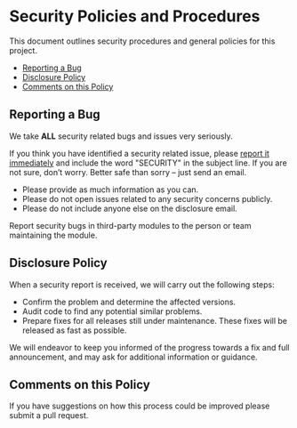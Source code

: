 # Security Policies and Procedures

This document outlines security procedures and general policies for this project.

* [Reporting a Bug](#reporting-a-bug)
* [Disclosure Policy](#disclosure-policy)
* [Comments on this Policy](#comments-on-this-policy)

## Reporting a Bug

We take **ALL** security related bugs and issues very seriously.

If you think you have identified a security related issue, please
[report it immediately](mailto:disclose@wolfsoftware.com) and include
the word "SECURITY" in the subject line. If you are not sure, don’t worry.
Better safe than sorry – just send an email.

* Please provide as much information as you can.
* Please do not open issues related to any security concerns publicly.
* Please do not include anyone else on the disclosure email.

Report security bugs in third-party modules to the person or team maintaining
the module.

## Disclosure Policy

When a security report is received, we will carry out the following steps:

* Confirm the problem and determine the affected versions.
* Audit code to find any potential similar problems.
* Prepare fixes for all releases still under maintenance. These fixes will be
  released as fast as possible.

We will endeavor to keep you informed of the progress towards a fix and full
announcement, and may ask for additional information or guidance.

## Comments on this Policy

If you have suggestions on how this process could be improved please submit a
pull request.
